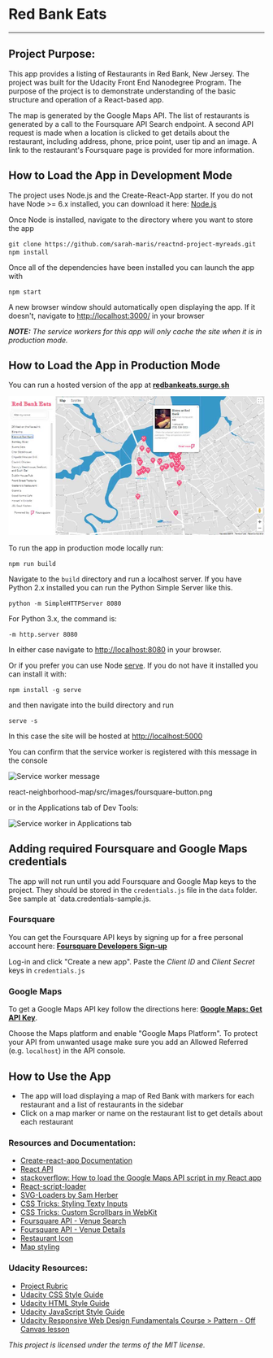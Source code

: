 # Red Bank Eats

---

## Project Purpose:

This app provides a listing of Restaurants in Red Bank, New Jersey. The project was built for the Udacity Front End Nanodegree Program. The purpose of the project is to demonstrate understanding of the basic structure and operation of a React-based app.

The map is generated by the Google Maps API. The list of restaurants is generated by a call to the Foursquare API Search endpoint. A second API request is made when a location is clicked to get details about the restaurant, including address, phone, price point, user tip and an image. A link to the restaurant's Foursquare page is provided for more information.

## How to Load the App in Development Mode

The project uses Node.js and the Create-React-App starter. If you do not have Node >= 6.x installed, you can download it here: [Node.js](https://nodejs.org/en/)

Once Node is installed, navigate to the directory where you want to store the app

```
git clone https://github.com/sarah-maris/reactnd-project-myreads.git
npm install
```

Once all of the dependencies have been installed you can launch the app with

```
npm start
```

A new browser window should automatically open displaying the app. If it doesn't, navigate to [http://localhost:3000/](http://localhost:3000/) in your browser

**_NOTE:_** _The service workers for this app will only cache the site when it is in production mode._

## How to Load the App in Production Mode

You can run a hosted version of the app at **[redbankeats.surge.sh](https://redbankeats.surge.sh/)**

![Red Bank Eats screenshot](src\images\red-bank-eats-screenshot.jpg?raw=true)

To run the app in production mode locally run:

```
npm run build
```

Navigate to the `build` directory and run a localhost server. If you have Python 2.x installed you can run the Python Simple Server like this.

```
python -m SimpleHTTPServer 8080
```

For Python 3.x, the command is:

```
-m http.server 8080
```

In either case navigate to [http://localhost:8080](http://localhost:8080) in your browser.

Or if you prefer you can use Node [serve](https://github.com/zeit/serve). If you do not have it installed you can install it with:

```
npm install -g serve
```

and then navigate into the build directory and run

```
serve -s
```

In this case the site will be hosted at [http://localhost:5000](http://localhost:5000)

You can confirm that the service worker is registered with this message in the console

![Service worker message](https://github.com/sarah-maris/react-neighborhood-map/raw/master/src/images/confirm-service-worker.png)

react-neighborhood-map/src/images/foursquare-button.png

or in the Applications tab of Dev Tools:

![Service worker in Applications tab](https://github.com/sarah-maris/react-neighborhood-map/raw/master/src/images/confirm-service-worker2.png)

## Adding required Foursquare and Google Maps credentials

The app will not run until you add Foursquare and Google Map keys to the project. They should be stored in the `credentials.js` file in the `data` folder. See sample at `data.credentials-sample.js.

### Foursquare

You can get the Foursquare API keys by signing up for a free personal account here: **[Foursquare Developers Sign-up](https://foursquare.com/developers/signup)**

Log-in and click "Create a new app". Paste the _Client ID_ and _Client Secret_ keys in `credentials.js`

### Google Maps

To get a Google Maps API key follow the directions here: **[Google Maps:
Get API Key](https://developers.google.com/maps/documentation/javascript/get-api-key)**.

Choose the Maps platform and enable "Google Maps Platform". To protect your API from unwanted usage make sure you add an Allowed Referred (e.g. `localhost`) in the API console.

## How to Use the App

- The app will load displaying a map of Red Bank with markers for each restaurant and a list of restaurants in the sidebar
- Click on a map marker or name on the restaurant list to get details about each restaurant

### Resources and Documentation:

- [Create-react-app Documentation](https://github.com/facebookincubator/create-react-app)
- [React API](https://facebook.github.io/react/docs/react-api.html)
- [stackoverflow: How to load the Google Maps API script in my React app](https://stackoverflow.com/questions/41709765/how-to-load-the-google-maps-api-script-in-my-react-app-only-when-it-is-require)
- [React-script-loader](https://www.npmjs.com/package/react-async-script-loader)
- [SVG-Loaders by Sam Herber](https://github.com/SamHerbert/SVG-Loaders)
- [CSS Tricks: Styling Texty Inputs](https://css-tricks.com/styling-texty-inputs-only/)
- [CSS Tricks: Custom Scrollbars in WebKit](https://css-tricks.com/custom-scrollbars-in-webkit/)
- [Foursquare API - Venue Search](https://developer.foursquare.com/docs/api/venues/search)
- [Foursquare API - Venue Details](https://developer.foursquare.com/docs/api/venues/details)
- [Restaurant Icon](http://www.pvhc.net/Food-Restaurant-Icon20rrectdjo/)
- [Map styling](http://www.mapstylr.com/map-style-editor/)

### Udacity Resources:

- [Project Rubric](https://review.udacity.com/#!/rubrics/1351/view)
- [Udacity CSS Style Guide](http://udacity.github.io/frontend-nanodegree-styleguide/css.html)
- [Udacity HTML Style Guide](http://udacity.github.io/frontend-nanodegree-styleguide/index.html)
- [Udacity JavaScript Style Guide](http://udacity.github.io/frontend-nanodegree-styleguide/javascript.html)
- [Udacity Responsive Web Design Fundamentals Course > Pattern - Off Canvas lesson](https://classroom.udacity.com/courses/ud893/lessons/3561069759/concepts/35307193050923)

_This project is licensed under the terms of the MIT license._
